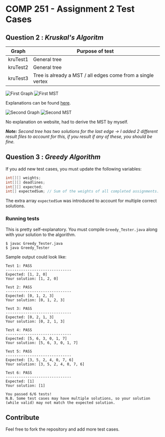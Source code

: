 # COMP 251 - Assignment 2 Test Cases

## Question 2 : _Kruskal's Algoritm_

| Graph    | Purpose of test                                             |
| -------- | ----------------------------------------------------------- |
| kruTest1 | General tree                                                |
| kruTest2 | General tree                                                |
| kruTest3 | Tree is already a MST / all edges come from a single vertex |

![First Graph](https://github.com/tomsarry/COMP251_A2_TestCases/blob/master/Kruskal's%20Algorithm/assets/Tree1.PNG?raw=true) ![First MST](https://github.com/tomsarry/COMP251_A2_TestCases/blob/master/Kruskal's%20Algorithm/assets/MST1.PNG?raw=true)

Explanations can be found [here](https://www.geeksforgeeks.org/kruskals-minimum-spanning-tree-algorithm-greedy-algo-2/).

![Second Graph](https://github.com/tomsarry/COMP251_A2_TestCases/blob/master/Kruskal's%20Algorithm/assets/Tree2.PNG?raw=true) ![Second MST](https://github.com/tomsarry/COMP251_A2_TestCases/blob/master/Kruskal's%20Algorithm/assets/MST2.PNG?raw=true)

No explanation on website, had to derive the MST by myself.

_**Note:** Second tree has two solutions for the last edge -> I added 2 different result files to account for this, if you result if any of these, you should be fine._

## Question 3 : _Greedy Algorithm_

If you add new test cases, you must update the following variables:

```java
int[][] weights;
int[][] deadlines;
int[][] expected;
int[] expectedSum; // Sum of the weights of all completed assignments.
```

The extra array `expectedSum` was introduced to account for multiple correct solutions.

### Running tests

This is pretty self-explanatory. You must compile `Greedy_Tester.java` along with your solution to the algorithm.

```b
$ javac Greedy_Tester.java
$ java Greedy_Tester
```

Sample output could look like:

```
Test 1: PASS
------------------------------
Expected: [1, 2, 0]
Your solution: [1, 2, 0]

Test 2: PASS
------------------------------
Expected: [0, 1, 2, 3]
Your solution: [0, 1, 2, 3]

Test 3: PASS
------------------------------
Expected: [0, 2, 1, 3]
Your solution: [0, 2, 1, 3]

Test 4: PASS
------------------------------
Expected: [5, 6, 3, 0, 1, 7]
Your solution: [5, 6, 3, 0, 1, 7]

Test 5: PASS
------------------------------
Expected: [3, 5, 2, 4, 0, 7, 6]
Your solution: [3, 5, 2, 4, 0, 7, 6]

Test 6: PASS
------------------------------
Expected: [1]
Your solution: [1]

You passed 6/6 tests!
N.B. Some test cases may have multiple solutions, so your solution (while valid) may not match the expected solution.
```

## Contribute

Feel free to fork the repository and add more test cases.
